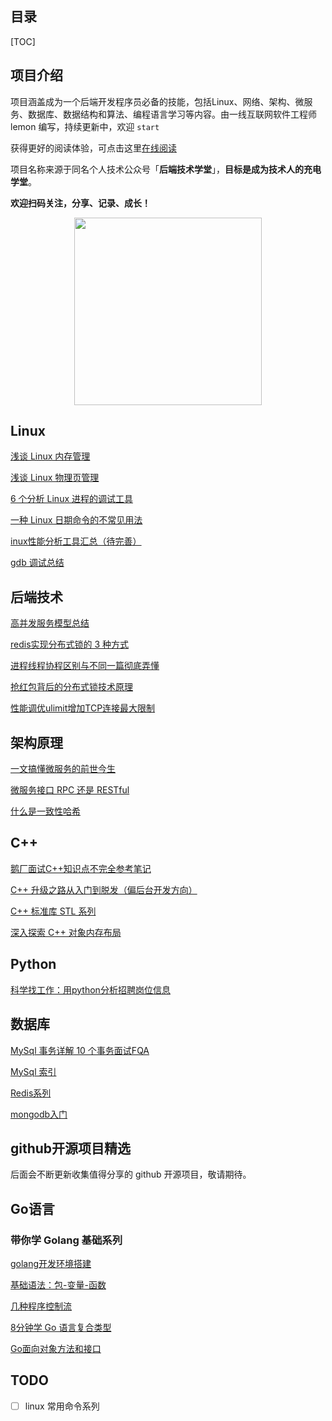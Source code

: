 ## 目录

[TOC]



## 项目介绍

项目涵盖成为一个后端开发程序员必备的技能，包括Linux、网络、架构、微服务、数据库、数据结构和算法、编程语言学习等内容。由一线互联网软件工程师 lemon 编写，持续更新中，欢迎 `start `

获得更好的阅读体验，可点击这里[在线阅读](https://lemonchann.github.io/TechClass/)

项目名称来源于同名个人技术公众号「**后端技术学堂**」，**目标是成为技术人的充电学堂**。

**欢迎扫码关注，分享、记录、成长！**

<p align="center">
<img src="https://cdn.jsdelivr.net/gh/lemonchann/images/gzh/公众号二维码.png" width="300" height="300"/>
</p>


## Linux

[浅谈 Linux 内存管理](linux/浅谈linux内存管理.md)

[浅谈 Linux 物理页管理](linux/linux物理页管理算法.md)

[6 个分析 Linux 进程的调试工具](linux/linux_tools_cmd.md)

[一种 Linux 日期命令的不常见用法](linux/2020-2-12-linux_date.md)

[inux性能分析工具汇总（待完善）](linux/linux工具系列/linux性能分析工具.md)

[gdb 调试总结](linux/gdb系列/readme.md)



## 后端技术

[高并发服务模型总结](backend/高并发服务模型对比分析.md)

[redis实现分布式锁的 3 种方式](backend/2020-1-28-redis_distributed_locks.md.md)

[进程线程协程区别与不同一篇彻底弄懂](backend/看完这篇，彻底区分进程线程协程.md)

[抢红包背后的分布式锁技术原理](backend/2020-1-29-red_packet_thinking_lock.md)

[性能调优ulimit增加TCP连接最大限制](backend/2018-11-1-Performance_ulimit_TCP_link.md)



## 架构原理

[一文搞懂微服务的前世今生](architecture/面试都在问的微服务，一文带你彻底搞懂.md)

[微服务接口 RPC 还是 RESTful](architecture/RPC_vs_REST.md)

[什么是一致性哈希](architecture/什么是一致性哈希.md)



## C++

[鹅厂面试C++知识点不完全参考笔记](cpp/2019-12-27-cpp_reference.md)

[C++ 升级之路从入门到脱发（偏后台开发方向）](cpp/2020-1-4-learn_cpp.md)

[C++ 标准库 STL 系列](cpp/stl系列/readme.md)

[深入探索 C++ 对象内存布局](cpp/内存布局系列/readme.md)



## Python

[科学找工作：用python分析招聘岗位信息](python/2020-3-3-job_analyzes.md)



## 数据库

[MySql 事务详解 10 个事务面试FQA](database/mysql/面试官：你说对MySQL事务很熟？那我问你10个问题.md)

[MySql 索引](database/mysql/mysql系列_索引.md)

[Redis系列](database/redis/readme.md)

[mongodb入门](database/mongodb/readme.md)



## github开源项目精选

后面会不断更新收集值得分享的 github 开源项目，敬请期待。



## Go语言

### 带你学 Golang 基础系列

[golang开发环境搭建](go/tour_go/golang环境搭建.md)

[基础语法：包-变量-函数](go/tour_go/包-变量-函数.md)

[几种程序控制流](go/tour_go/ctrlflow.md)

[8分钟学 Go 语言复合类型](go/tour_go/8分钟学复合类型.md)

[Go面向对象方法和接口](go/tour_go/method_and_if.md)



## TODO

- [ ] linux 常用命令系列





























